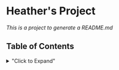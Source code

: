 
# Heather's Project

*This is a project to generate a README.md*

## Table of Contents
<details>

<summary>"Click to Expand"</summary>

1. [Installation](#installation)
2. [Usage](#usage)
3. [License](#license)
4. [Contributions](#contributions)
5. [Test Instructions](#testInstructions)
6. [Questions](#questions)

### Installation
Just use node index.js

### Usage
node index.js

### License
undefined
### Contributions
Heather

### Test Instructions
Just do i

### Questions
www.github.com/mtnbiker72

heather.graham@yahoo.com


        